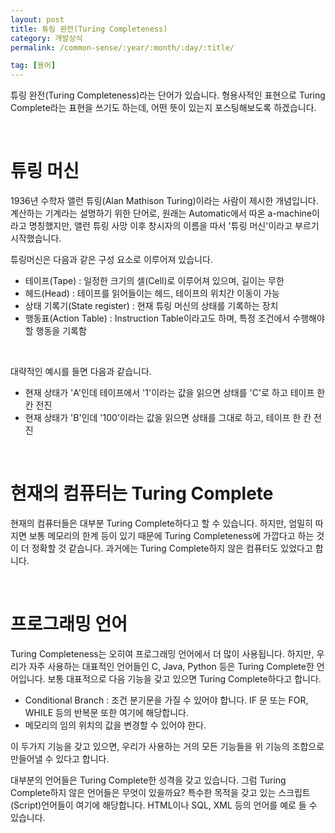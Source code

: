 ```yaml
---
layout: post
title: 튜링 완전(Turing Completeness)
category: 개발상식
permalink: /common-sense/:year/:month/:day/:title/

tag: [용어]
---
```


튜링 완전(Turing Completeness)라는 단어가 있습니다. 형용사적인 표현으로 Turing Complete라는 표현을 쓰기도 하는데, 어떤 뜻이 있는지 포스팅해보도록 하겠습니다.

<br>

# 튜링 머신

1936년 수학자 앨런 튜링(Alan Mathison Turing)이라는 사람이 제시한 개념입니다. 계산하는 기계라는 설명하기 위한 단어로, 원래는 Automatic에서 따온 a-machine이라고 명칭했지만, 앨런 튜링 사망 이후 창시자의 이름을 따서 '튜링 머신'이라고 부르기 시작했습니다.

튜링머신은 다음과 같은 구성 요소로 이루어져 있습니다.

<ul>
 	<li>테이프(Tape) : 일정한 크기의 셀(Cell)로 이루어져 있으며, 길이는 무한</li>
 	<li>헤드(Head) : 테이프를 읽어들이는 헤드, 테이프의 위치간 이동이 가능</li>
 	<li>상태 기록기(State register) : 현재 튜링 머신의 상태를 기록하는 장치</li>
 	<li>행동표(Action Table) : Instruction Table이라고도 하며, 특정 조건에서 수행해야 할 행동을 기록함</li>
</ul>

<br>

대략적인 예시를 들면 다음과 같습니다.

<ul>
 	<li>현재 상태가 'A'인데 테이프에서 '1'이라는 값을 읽으면 상태를 'C'로 하고 테이프 한 칸 전진</li>
 	<li>현재 상태가 'B'인데 '100'이라는 값을 읽으면 상태를 그대로 하고, 테이프 한 칸 전진</li>
</ul>

<br>

# 현재의 컴퓨터는 Turing Complete

현재의 컴퓨터들은 대부분 Turing Complete하다고 할 수 있습니다. 하지만, 엄밀히 따지면 보통 메모리의 한계 등이 있기 때문에 Turing Completeness에 가깝다고 하는 것이 더 정확할 것 같습니다. 과거에는 Turing Complete하지 않은 컴퓨터도 있었다고 합니다.

<br>

# 프로그래밍 언어

Turing Completeness는 오히여 프로그래밍 언어에서 더 많이 사용됩니다. 하지만, 우리가 자주 사용하는 대표적인 언어들인 C, Java, Python 등은 Turing Complete한 언어입니다. 보통 대표적으로 다음 기능을 갖고 있으면 Turing Complete하다고 합니다.
<ul>
 	<li>Conditional Branch : 조건 분기문을 가질 수 있어야 합니다. IF 문 또는 FOR, WHILE 등의 반복문 또한 여기에 해당합니다.</li>
 	<li>메모리의 임의 위치의 값을 변경할 수 있어야 한다.</li>
</ul>
이 두가지 기능을 갖고 있으면, 우리가 사용하는 거의 모든 기능들을 위 기능의 조합으로 만들어낼 수 있다고 합니다.

대부분의 언어들은 Turing Complete한 성격을 갖고 있습니다. 그럼 Turing Complete하지 않은 언어들은 무엇이 있을까요? 특수한 목적을 갖고 있는 스크립트(Script)언어들이 여기에 해당합니다. HTML이나 SQL, XML 등의 언어를 예로 들 수 있습니다.

